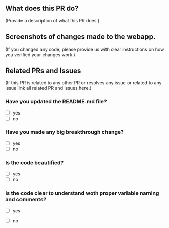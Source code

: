 <!--
Thank you for sending the PR! We appreciate you spending the time to work on these changes.

Help us understand your motivation by explaining why you decided to make this change.

Happy contributing!

-->

## What does this PR do?

(Provide a description of what this PR does.)

## Screenshots of changes made to the webapp.

(If you changed any code, please provide us with clear instructions on how you verified your changes work.)

## Related PRs and Issues

(If this PR is related to any other PR or resolves any issue or related to any issue link all related PR and issues here.)

<!--
put [x] for checking the checkboxes
-->

### Have you updated the README.md file?

- [ ] yes
- [ ] no

### Have you made any big breakthrough change?

- [ ] yes
- [ ] no

### Is the code beautified?

- [ ] yes
- [ ] no

### Is the code clear to understand woth proper variable naming and comments?

- [ ] yes
- [ ] no
 
